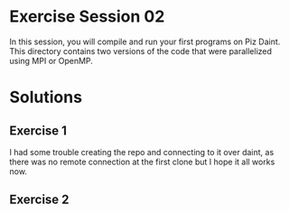 # Exercise Session 02 #
In this session, you will compile and run your first programs on Piz Daint. This directory contains two versions of the code that were parallelized using MPI or OpenMP.

# Solutions
## Exercise 1
I had some trouble creating the repo and connecting to it over daint, as there was no remote connection at the first clone but I hope it all works now.

## Exercise 2
